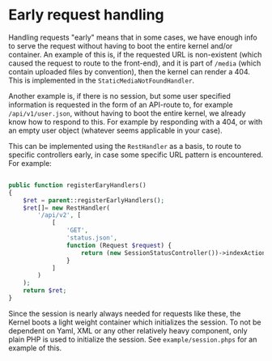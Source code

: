 # Early request handling

Handling requests "early" means that in some cases, we have enough info to serve the request without having to boot
the entire kernel and/or container. An example of this is, if the requested URL is non-existent (which caused the 
request to route to the front-end), and it is part of `/media` (which contain uploaded files by convention), then the 
kernel can render a 404. This is implemented in the `StaticMediaNotFoundHandler`. 

Another example is, if there is no session, but some user specified information is requested in the form of an API-route
to, for example `/api/v1/user.json`, without having to boot the entire kernel, we already know how to respond to this.
For example by responding with a 404, or with an empty user object (whatever seems applicable in your case).

This can be implemented using the `RestHandler` as a basis, to route to specific controllers early, in case some specific
URL pattern is encountered. For example:

```php

public function registerEaryHandlers()
{
    $ret = parent::registerEarlyHandlers();
    $ret[]= new RestHandler(
        '/api/v2', [
            [
                'GET', 
                'status.json', 
                function (Request $request) {
                    return (new SessionStatusController())->indexAction($request);
                }
            ]
        )
    );
    return $ret;
}
```

Since the session is nearly always needed for requests like these, the Kernel boots a light weight container which 
initializes the session. To not be dependent on Yaml, XML or any other relatively heavy component, only plain PHP
is used to initialize the session. See `example/session.phps` for an example of this.
